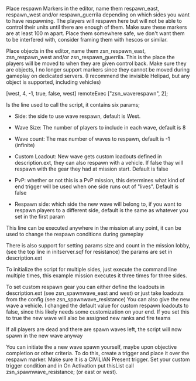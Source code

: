Place respawn Markers in the editor, name them respawn_east, respawn_west and/or respawn_guerrila depending on which sides you want to have respawning.
The players will respawn here but will not be able to control their units until there are enough of them. Make sure these markers are at least 100 m apart.
Place them somewhere safe, we don't want them to be interfered with, consider framing them with hescos or similar.

Place objects in the editor, name them zsn_respawn_east, zsn_respawn_west and/or zsn_respawn_guerrila.
This is the place the players will be moved to when they are given control back. Make sure they are objects,
I no longer support markers since they cannot be moved during gameplay on dedicated servers. (I recommend the invisible Helipad, but any object is supported, including vehicles)

[west, 4, -1, true, false, west] remoteExec ["zsn_waverespawn", 2];

Is the line used to call the script, it contains six params;

- Side: the side to use wave respawn, default is West.

- Wave Size: The number of players to include in each wave, default is 8

- Wave count: The max number of waves to respawn, default is -1 (infinite)

- Custom Loadout: New wave gets custom loadouts defined in description.ext, they can also respawn with a vehicle. 
If false thay will respawn with the gear they had at mission start. Default is false

- PvP: whether or not this is a PvP mission, this determines what kind of end trigger will be used when one side runs out of "lives". Default is false

- Respawn side: which side the new wave will belong to, if you want to respawn players to a different side, default is the same as whatever you set in the first param

This line can be executed anywhere in the mission at any point, it can be used to change the respawn conditions during gameplay

There is also support for setting params size and count in the mission lobby, (see the top line in initserver.sqf for resistance) the params are set in description.ext

To initialize the script for multiple sides, just execute the command line multiple times, this example mission executes it three times for three sides.

To set custom respawn gear you can either define the loadouts in description.ext (see zsn_spawnwave_east and west) or just take loadouts from the config (see zsn_spawnwave_resistance) You can also give the new wave a vehicle. I changed the default value for custom respawn loadouts to false, since this likely needs some customization on your end. If you set this to true the new wave will also be assigned new ranks and fire teams

If all players are dead and there are spawn waves left, the script will now spawn in the new wave anyway

You can initiate the a new wave spawn yourself, maybe upon objective completion or other criteria. To do this, create a trigger and place it over the respawn marker. Make sure it is a CIVILIAN Present trigger. Set your custom trigger condition and in On Activation put thisList call zsn_spawnwave_resistance; (or east or west).
